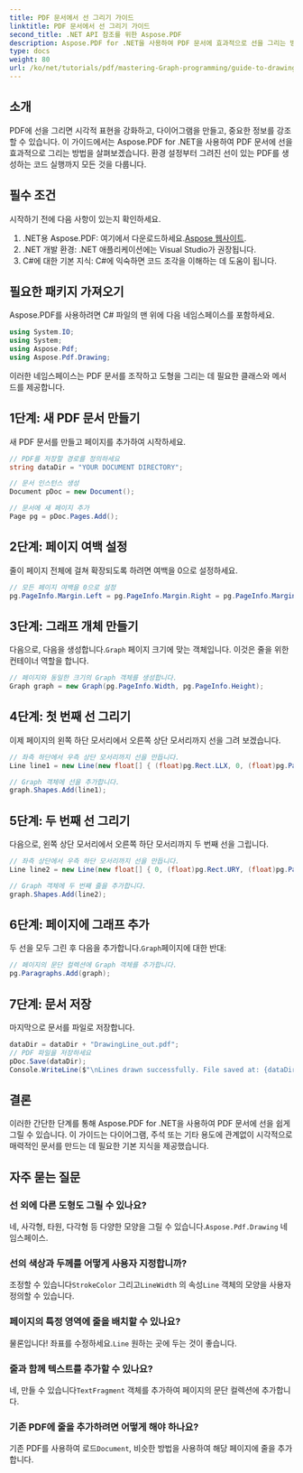 ```yaml
---
title: PDF 문서에서 선 그리기 가이드
linktitle: PDF 문서에서 선 그리기 가이드
second_title: .NET API 참조를 위한 Aspose.PDF
description: Aspose.PDF for .NET을 사용하여 PDF 문서에 효과적으로 선을 그리는 방법을 알아보세요. 이 포괄적인 튜토리얼은 설정 프로세스를 안내하고 명확한 단계별 지침을 제공합니다.
type: docs
weight: 80
url: /ko/net/tutorials/pdf/mastering-Graph-programming/guide-to-drawing-lines/
---
```

## 소개

PDF에 선을 그리면 시각적 표현을 강화하고, 다이어그램을 만들고, 중요한 정보를 강조할 수 있습니다. 이 가이드에서는 Aspose.PDF for .NET을 사용하여 PDF 문서에 선을 효과적으로 그리는 방법을 살펴보겠습니다. 환경 설정부터 그려진 선이 있는 PDF를 생성하는 코드 실행까지 모든 것을 다룹니다.

## 필수 조건

시작하기 전에 다음 사항이 있는지 확인하세요.

1.  .NET용 Aspose.PDF: 여기에서 다운로드하세요.[Aspose 웹사이트](https://releases.aspose.com/pdf/net/).
2. .NET 개발 환경: .NET 애플리케이션에는 Visual Studio가 권장됩니다.
3. C#에 대한 기본 지식: C#에 익숙하면 코드 조각을 이해하는 데 도움이 됩니다.

## 필요한 패키지 가져오기

Aspose.PDF를 사용하려면 C# 파일의 맨 위에 다음 네임스페이스를 포함하세요.

```csharp
using System.IO;
using System;
using Aspose.Pdf;
using Aspose.Pdf.Drawing;
```

이러한 네임스페이스는 PDF 문서를 조작하고 도형을 그리는 데 필요한 클래스와 메서드를 제공합니다.

## 1단계: 새 PDF 문서 만들기

새 PDF 문서를 만들고 페이지를 추가하여 시작하세요.

```csharp
// PDF를 저장할 경로를 정의하세요
string dataDir = "YOUR DOCUMENT DIRECTORY";

// 문서 인스턴스 생성
Document pDoc = new Document();

// 문서에 새 페이지 추가
Page pg = pDoc.Pages.Add();
```

## 2단계: 페이지 여백 설정

줄이 페이지 전체에 걸쳐 확장되도록 하려면 여백을 0으로 설정하세요.

```csharp
// 모든 페이지 여백을 0으로 설정
pg.PageInfo.Margin.Left = pg.PageInfo.Margin.Right = pg.PageInfo.Margin.Bottom = pg.PageInfo.Margin.Top = 0;
```

## 3단계: 그래프 개체 만들기

 다음으로, 다음을 생성합니다.`Graph` 페이지 크기에 맞는 객체입니다. 이것은 줄을 위한 컨테이너 역할을 합니다.

```csharp
// 페이지와 동일한 크기의 Graph 객체를 생성합니다.
Graph graph = new Graph(pg.PageInfo.Width, pg.PageInfo.Height);
```

## 4단계: 첫 번째 선 그리기

이제 페이지의 왼쪽 하단 모서리에서 오른쪽 상단 모서리까지 선을 그려 보겠습니다.

```csharp
// 좌측 하단에서 우측 상단 모서리까지 선을 만듭니다.
Line line1 = new Line(new float[] { (float)pg.Rect.LLX, 0, (float)pg.PageInfo.Width, (float)pg.Rect.URY });

// Graph 객체에 선을 추가합니다.
graph.Shapes.Add(line1);
```

## 5단계: 두 번째 선 그리기

다음으로, 왼쪽 상단 모서리에서 오른쪽 하단 모서리까지 두 번째 선을 그립니다.

```csharp
// 좌측 상단에서 우측 하단 모서리까지 선을 만듭니다.
Line line2 = new Line(new float[] { 0, (float)pg.Rect.URY, (float)pg.PageInfo.Width, (float)pg.Rect.LLX });

// Graph 객체에 두 번째 줄을 추가합니다.
graph.Shapes.Add(line2);
```

## 6단계: 페이지에 그래프 추가

 두 선을 모두 그린 후 다음을 추가합니다.`Graph`페이지에 대한 반대:

```csharp
// 페이지의 문단 컬렉션에 Graph 객체를 추가합니다.
pg.Paragraphs.Add(graph);
```

## 7단계: 문서 저장

마지막으로 문서를 파일로 저장합니다.

```csharp
dataDir = dataDir + "DrawingLine_out.pdf";
// PDF 파일을 저장하세요
pDoc.Save(dataDir);
Console.WriteLine($"\nLines drawn successfully. File saved at: {dataDir}");
```

## 결론

이러한 간단한 단계를 통해 Aspose.PDF for .NET을 사용하여 PDF 문서에 선을 쉽게 그릴 수 있습니다. 이 가이드는 다이어그램, 주석 또는 기타 용도에 관계없이 시각적으로 매력적인 문서를 만드는 데 필요한 기본 지식을 제공했습니다.

## 자주 묻는 질문

### 선 외에 다른 도형도 그릴 수 있나요?
 네, 사각형, 타원, 다각형 등 다양한 모양을 그릴 수 있습니다.`Aspose.Pdf.Drawing` 네임스페이스.

### 선의 색상과 두께를 어떻게 사용자 지정합니까?
 조정할 수 있습니다`StrokeColor` 그리고`LineWidth` 의 속성`Line` 객체의 모양을 사용자 정의할 수 있습니다.

### 페이지의 특정 영역에 줄을 배치할 수 있나요?
 물론입니다! 좌표를 수정하세요.`Line` 원하는 곳에 두는 것이 좋습니다.

### 줄과 함께 텍스트를 추가할 수 있나요?
 네, 만들 수 있습니다`TextFragment` 객체를 추가하여 페이지의 문단 컬렉션에 추가합니다.

### 기존 PDF에 줄을 추가하려면 어떻게 해야 하나요?
 기존 PDF를 사용하여 로드`Document`, 비슷한 방법을 사용하여 해당 페이지에 줄을 추가합니다.